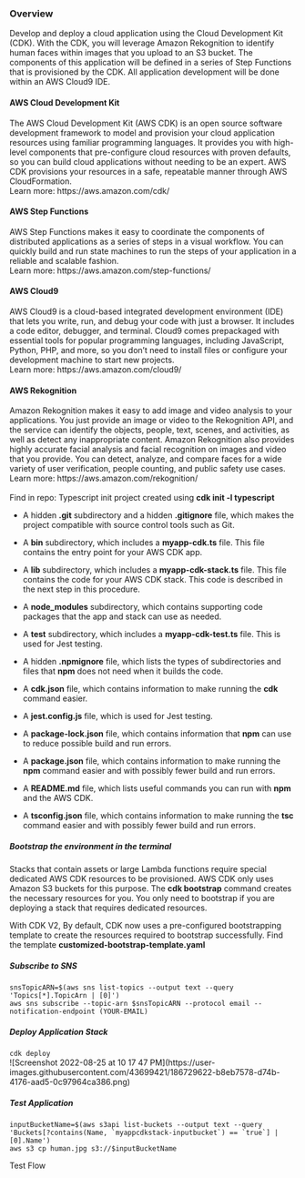 <h3>Overview</h3>
Develop and deploy a cloud application using the Cloud Development Kit (CDK).
With the CDK, you will leverage Amazon Rekognition to identify human faces within images that you upload to an S3 bucket.
The components of this application will be defined in a series of Step Functions that is provisioned by the CDK.
All application development will be done within an AWS Cloud9 IDE.


<h4>AWS Cloud Development Kit</h4>
The AWS Cloud Development Kit (AWS CDK) is an open source software development framework to model and provision your cloud application resources using familiar programming languages.
It provides you with high-level components that pre-configure cloud resources with proven defaults, so you can build cloud applications without needing to be an expert.
AWS CDK provisions your resources in a safe, repeatable manner through AWS CloudFormation.
</br>
Learn more: https://aws.amazon.com/cdk/

<h4>AWS Step Functions</h4>
AWS Step Functions makes it easy to coordinate the components of distributed applications as a series of steps in a visual workflow.
You can quickly build and run state machines to run the steps of your application in a reliable and scalable fashion.
</br>
Learn more: https://aws.amazon.com/step-functions/

<h4>AWS Cloud9</h4>
AWS Cloud9 is a cloud-based integrated development environment (IDE) that lets you write, run, and debug your code with just a browser.
It includes a code editor, debugger, and terminal. Cloud9 comes prepackaged with essential tools for popular programming languages,
including JavaScript, Python, PHP, and more, so you don’t need to install files or configure your development machine to start new projects.
</br>
Learn more: https://aws.amazon.com/cloud9/

<h4>AWS Rekognition</h4>
Amazon Rekognition makes it easy to add image and video analysis to your applications.
You just provide an image or video to the Rekognition API, and the service can identify the objects, people, text, scenes, and activities,
as well as detect any inappropriate content. Amazon Rekognition also provides highly accurate facial analysis and facial recognition
on images and video that you provide. You can detect, analyze, and compare faces for a wide variety of user verification,
people counting, and public safety use cases.
</br>
Learn more: https://aws.amazon.com/rekognition/
</br></br>
Find in repo: Typescript init project created using <strong>cdk init -l typescript</strong>

<ul>
<li>
<p>A hidden <strong>.git</strong> subdirectory and a hidden <strong>.gitignore</strong> file, which makes the project compatible with source control tools such as Git.</p>
</li>
<li>
<p>A <strong>bin</strong> subdirectory, which includes a <strong>myapp-cdk.ts</strong> file. This file contains the entry point for your AWS CDK app.</p>
</li>
<li>
<p>A <strong>lib</strong> subdirectory, which includes a <strong>myapp-cdk-stack.ts</strong> file. This file contains the code for your AWS CDK stack. This code is described in the next step in this procedure.</p>
</li>
<li>
<p>A <strong>node_modules</strong> subdirectory, which contains supporting code packages that the app and stack can use as needed.</p>
</li>
<li>
<p>A <strong>test</strong> subdirectory, which includes a <strong>myapp-cdk-test.ts</strong> file. This is used for Jest testing.</p>
</li>
<li>
<p>A hidden <strong>.npmignore</strong> file, which lists the types of subdirectories and files that <strong>npm</strong> does not need when it builds the code.</p>
</li>
<li>
<p>A <strong>cdk.json</strong> file, which contains information to make running the <strong>cdk</strong> command easier.</p>
</li>
<li>
<p>A <strong>jest.config.js</strong> file, which is used for Jest testing.</p>
</li>
<li>
<p>A <strong>package-lock.json</strong> file, which contains information that <strong>npm</strong> can use to reduce possible build and run errors.</p>
</li>
<li>
<p>A <strong>package.json</strong> file, which contains information to make running the <strong>npm</strong> command easier and with possibly fewer build and run errors.</p>
</li>
<li>
<p>A <strong>README.md</strong> file, which lists useful commands you can run with <strong>npm</strong> and the AWS CDK.</p>
</li>
<li>
<p>A <strong>tsconfig.json</strong> file, which contains information to make running the <strong>tsc</strong> command easier and with possibly fewer build and run errors.</p>
</li>
</ul>

<h5>Bootstrap the environment in the terminal</h5>
 Stacks that contain assets or large Lambda functions require special dedicated AWS CDK resources to be provisioned. AWS CDK only uses Amazon S3 buckets for this purpose. The 
<strong>cdk bootstrap</strong> command creates the necessary resources for you. You only need to bootstrap if you are deploying a stack that requires dedicated resources.

With CDK V2, By default, CDK now uses a pre-configured bootstrapping template to create the resources required to bootstrap successfully. 
Find the template <strong>customized-bootstrap-template.yaml</strong>

<h5>Subscribe to SNS</h5>
<code>snsTopicARN=$(aws sns list-topics --output text --query 'Topics[*].TopicArn | [0]')</code></br>
<code>aws sns subscribe --topic-arn $snsTopicARN --protocol email --notification-endpoint (YOUR-EMAIL)</code>

<h5>Deploy Application Stack</h5>
<code>cdk deploy</code>
</br>
![Screenshot 2022-08-25 at 10 17 47 PM](https://user-images.githubusercontent.com/43699421/186729622-b8eb7578-d74b-4176-aad5-0c97964ca386.png)

<h5>Test Application</h5>
<code>inputBucketName=$(aws s3api list-buckets --output text --query 'Buckets[?contains(Name, `myappcdkstack-inputbucket`) == `true`] | [0].Name')</code>
</br>
<code>aws s3 cp human.jpg s3://$inputBucketName</code>

Test Flow

